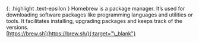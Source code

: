 <!-- LOCATION -->
<!-- _includes/components/homebrew/ -->

<!-- INCLUDE -->
<!-- components/homebrew/intro.md -->


<!-- MAIN CONTENT -->

{: .highlight .text-epsilon }
Homebrew is a package manager. It’s used for downloading software packages like programming languages and utilities or tools.
It facilitates installing, upgrading packages and keeps track of the versions.<br>
[https://brew.sh](https://brew.sh/){:target="\_blank"}
